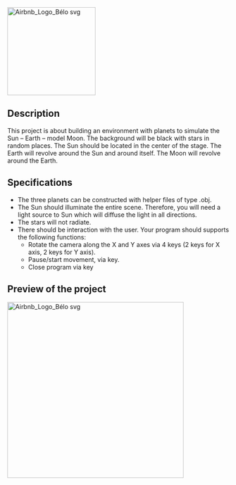 <img src="https://github.com/user-attachments/assets/320c7839-73a7-42b0-862b-2f9d55818db4" alt="Airbnb_Logo_Bélo svg" width="200"/>



## Description
This project is about building an environment with planets to simulate the Sun – Earth – model 
Moon. The background will be black with stars in random places. The Sun should be located 
in the center of the stage. The Earth will revolve around the Sun and around itself. The
Moon will revolve around the Earth.

## Specifications
- The three planets can be constructed with helper files of type .obj.
- The Sun should illuminate the entire scene. Therefore, you will need a light source to  Sun which will diffuse the light in all directions.
- The stars will not radiate.
- There should be interaction with the user. Your program should supports the following functions:
    - Rotate the camera along the X and Y axes via 4 keys (2 keys for X axis, 2 keys for Y axis).
    - Pause/start movement, via key.
    - Close program via key




## Preview of the project
<img src="https://github.com/user-attachments/assets/ce48082f-2d2f-4690-b6b4-8ab7d06ea6aa" alt="Airbnb_Logo_Bélo svg" width="400"/>

